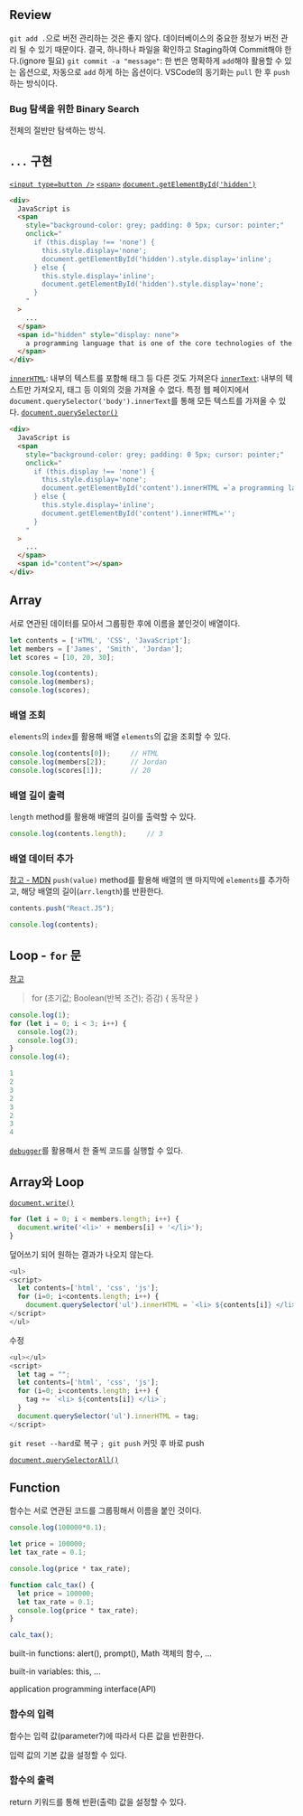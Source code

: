 #
## Review
`git add .`으로 버전 관리하는 것은 좋지 않다. 데이터베이스의 중요한 정보가 버전 관리 될 수 있기 때문이다. 결국, 하나하나 파일을 확인하고 Staging하여 Commit해야 한다.(ignore 필요)
`git commit -a "message"`: 한 번은 명확하게 `add`해야 활용할 수 있는 옵션으로, 자동으로 `add` 하게 하는 옵션이다.
VSCode의 동기화는 `pull` 한 후 `push`하는 방식이다.

### Bug 탐색을 위한 Binary Search
전체의 절반만 탐색하는 방식.

## `...` 구현
[`<input type=button />`](https://developer.mozilla.org/en-US/docs/Web/HTML/Element/input/button)
[`<span>`](https://developer.mozilla.org/ko/docs/Web/HTML/Element/span)
[`document.getElementById('hidden')`](https://developer.mozilla.org/ko/docs/Web/API/Document/getElementById)
```html
<div>
  JavaScript is
  <span
    style="background-color: grey; padding: 0 5px; cursor: pointer;"
    onclick="
      if (this.display !== 'none') {
        this.style.display='none';
        document.getElementById('hidden').style.display='inline';
      } else {
        this.style.display='inline';
        document.getElementById('hidden').style.display='none';
      }
    "
  >
    ...
  </span>
  <span id="hidden" style="display: none">
    a programming language that is one of the core technologies of the World Wide Web, alongside HTML and CSS.
  </span>
</div>
```

[`innerHTML`](https://developer.mozilla.org/ko/docs/Web/API/Element/innerHTML): 내부의 텍스트를 포함해 태그 등 다른 것도 가져온다
[`innerText`](https://developer.mozilla.org/ko/docs/Web/API/HTMLElement/innerText): 내부의 텍스트만 가져오지, 태그 등 이외의 것을 가져올 수 없다.
특정 웹 페이지에서 `document.querySelector('body').innerText`를 통해 모든 텍스트를 가져올 수 있다.
[`document.querySelector()`](https://developer.mozilla.org/ko/docs/Web/API/Document/querySelector)
```html
<div>
  JavaScript is
  <span
    style="background-color: grey; padding: 0 5px; cursor: pointer;"
    onclick="
      if (this.display !== 'none') {
        this.style.display='none';
        document.getElementById('content').innerHTML =`a programming language that is one of the core technologies of the World Wide Web, alongside HTML and CSS.`;
      } else {
        this.style.display='inline';
        document.getElementById('content').innerHTML='';
      }
    "
  >
    ...
  </span>
  <span id="content"></span>
</div>
```

## Array
서로 연관된 데이터를 모아서 그룹핑한 후에 이름을 붙인것이 배열이다.
```javascript
let contents = ['HTML', 'CSS', 'JavaScript'];
let members = ['James', 'Smith', 'Jordan'];
let scores = [10, 20, 30];

console.log(contents);
console.log(members);
console.log(scores);
```

### 배열 조회
`elements`의 `index`를 활용해 배열 `elements`의 값을 조회할 수 있다.
```javascript
console.log(contents[0]);     // HTML
console.log(members[2]);      // Jordan
console.log(scores[1]);       // 20
```

### 배열 길이 출력
`length` method를 활용해 배열의 길이를 출력할 수 있다.
```javascript
console.log(contents.length);     // 3
```

### 배열 데이터 추가
[참고 - MDN](https://developer.mozilla.org/ko/docs/Web/JavaScript/Reference/Global_Objects/Array/push)
`push(value)` method를 활용해 배열의 맨 마지막에 `elements`를 추가하고, 해당 배열의 길이(`arr.length`)를 반환한다.
```javascript
contents.push("React.JS");

console.log(contents);
```

## Loop - `for` 문
[참고](https://developer.mozilla.org/ko/docs/Web/JavaScript/Reference/Statements/for)
> for (초기값; Boolean(반복 조건); 증감) { 동작문 }

```javascript
console.log(1);
for (let i = 0; i < 3; i++) {
  console.log(2);
  console.log(3);
}
console.log(4);

1
2
3
2
3
2
3
4
```

[`debugger`](https://ko.javascript.info/debugging-chrome)를 활용해서 한 줄씩 코드를 실행할 수 있다.

## Array와 Loop
[`document.write()`](https://developer.mozilla.org/ko/docs/Web/API/Document/write)
```javascript
for (let i = 0; i < members.length; i++) {
  document.write('<li>' + members[i] + '</li>');
}
```
덮어쓰기 되어 원하는 결과가 나오지 않는다.
```javascript
<ul>
<script>
  let contents=['html', 'css', 'js'];
  for (i=0; i<contents.length; i++) {
    document.querySelector('ul').innerHTML = `<li> ${contents[i]} </li>`;}
</script>
</ul>
```
수정
```javascript
<ul></ul>
<script>
  let tag = "";
  let contents=['html', 'css', 'js'];
  for (i=0; i<contents.length; i++) {
    tag += `<li> ${contents[i]} </li>`;
  }
  document.querySelector('ul').innerHTML = tag;
</script>
```
`git reset --hard`로 복구
`; git push` 커밋 후 바로 push

[`document.querySelectorAll()`](https://developer.mozilla.org/ko/docs/Web/API/Document/querySelectorAll)

## Function
함수는 서로 연관된 코드를 그룹핑해서 이름을 붙인 것이다.
```javascript
console.log(100000*0.1);

let price = 100000;
let tax_rate = 0.1;

console.log(price * tax_rate);

function calc_tax() {
  let price = 100000;
  let tax_rate = 0.1;
  console.log(price * tax_rate);
}

calc_tax();
```

built-in functions: alert(), prompt(), Math 객체의 함수, ...

built-in variables: this, ...

application programming interface(API)

### 함수의 입력
함수는 입력 값(parameter?)에 따라서 다른 값을 반환한다.

입력 값의 기본 값을 설정할 수 있다.

### 함수의 출력
return 키워드를 통해 반환(출력) 값을 설정할 수 있다.